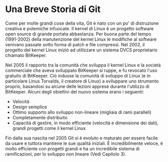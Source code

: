 # Una Breve Storia di Git

Come per molte grandi cose della vita, Git è nato con un po' di distruzione creativa e polemiche infuocate. Il kernel di Linux è un progetto software open source di grande portata abbastanza. Per buona parte del tempo (1991-2002) della manutenzione del kernel Linux le modifiche al software venivano passate sotto forma di patch e file compressi. Nel 2002, il progetto del kernel Linux iniziò ad utilizzare un sistema DVCS proprietario chiamato BitKeeper.

Nel 2005 il rapporto tra la comunità che sviluppa il kernel Linux e la società commerciale che aveva sviluppato BitKeeper si ruppe, e fu revocato l'uso gratuito di BitKeeper. Ciò indusse la comunità di sviluppo di Linux (e in particolare Linus Torvalds, il creatore di Linux) a sviluppare uno strumento proprio, basandosi su alcune delle lezioni apprese durante l'utilizzo di BitKeeper. Alcuni degli obiettivi del nuovo sistema erano i seguenti:

*	Velocità
*	Design semplice
*	Ottimo supporto allo sviluppo non-lineare (migliaia di rami paralleli)
*	Completamente distribuito
*	Capacità di gestire, in modo efficiente (velocità e dimensione dei dati), grandi progetti come il kernel Linux

Fin dalla sua nascita nel 2005 Git si è evoluto e maturato per essere facile da usare e tuttora mantiene le sue qualità iniziali. È incredibilmente veloce, è molto efficiente con progetti grandi e ha un incredibile sistema di ramificazioni, per lo sviluppo non lineare (Vedi Capitolo 3).
